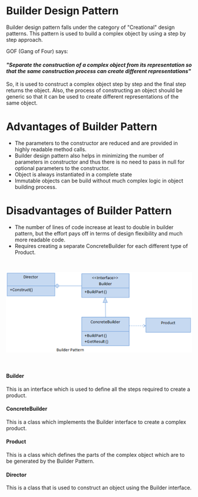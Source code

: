 # Builder Design Pattern

Builder design pattern falls under the category of "Creational" design patterns. This pattern is used to build a complex object by using a step by step approach.

GOF (Gang of Four) says:

#### *"Separate the construction of a complex object from its representation so that the same construction process can create different representations"*

So, it is used to construct a complex object step by step and the final step returns the object. Also, the process of constructing an object should be generic so that it can be used to create different representations of the same object.

# Advantages of Builder Pattern

* The parameters to the constructor are reduced and are provided in highly readable method calls.
* Builder design pattern also helps in minimizing the number of parameters in constructor and thus there is no need to pass in null for optional parameters to the constructor.
* Object is always instantiated in a complete state
* Immutable objects can be build without much complex logic in object building process.

# Disadvantages of Builder Pattern

* The number of lines of code increase at least to double in builder pattern, but the effort pays off in terms of design flexibility and much more readable code.
* Requires creating a separate ConcreteBuilder for each different type of Product.

<br/>

<p align="center">
  <img src="https://github.com/adichamoli/DesignPatterns/blob/main/Creational%20Design%20Pattern/Builder%20Pattern/BuilderDesign.png"/>
</p>

<br/>

#### Builder
This is an interface which is used to define all the steps required to create a product.

#### ConcreteBuilder
This is a class which implements the Builder interface to create a complex product.

#### Product
This is a class which defines the parts of the complex object which are to be generated by the Builder Pattern.

#### Director
This is a class that is used to construct an object using the Builder interface.
